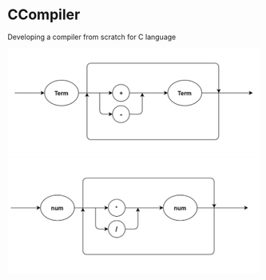 # CCompiler
Developing a compiler from scratch for C language

![Alt text](imgs/diagram_02.png?raw=true "Title")
![Alt text](imgs/diagram_03.png?raw=true "Title")
